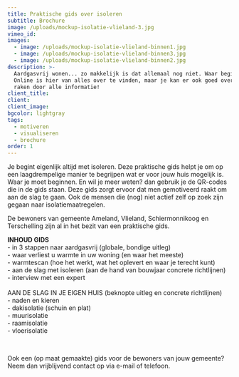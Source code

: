 ```yaml
---
title: Praktische gids over isoleren
subtitle: Brochure
image: /uploads/mockup-isolatie-vlieland-3.jpg
vimeo_id:
images:
  - image: /uploads/mockup-isolatie-vlieland-binnen1.jpg
  - image: /uploads/mockup-isolatie-vlieland-binnen3.jpg
  - image: /uploads/mockup-isolatie-vlieland-binnen2.jpg
description: >-
  Aardgasvrij wonen... zo makkelijk is dat allemaal nog niet. Waar begin je?
  Online is hier van alles over te vinden, maar je kan er ook goed overspoeld
  raken door alle informatie!
client_title:
client:
client_image:
bgcolor: lightgray
tags:
  - motiveren
  - visualiseren
  - brochure
order: 1
---
```


Je begint eigenlijk altijd met isoleren. Deze praktische gids helpt je om op een laagdrempelige manier te begrijpen wat er voor jouw huis mogelijk is. Waar je moet beginnen. En wil je meer weten? dan gebruik je de QR-codes die in de gids staan. Deze gids zorgt ervoor dat men gemotiveerd raakt om aan de slag te gaan. Ook de mensen die (nog) niet actief zelf op zoek zijn gegaan naar isolatiemaatregelen.

De bewoners van gemeente Ameland, Vlieland, Schiermonnikoog en Terschelling zijn al in het bezit van een praktische gids.

**INHOUD GIDS**<br>\- in 3 stappen naar aardgasvrij (globale, bondige uitleg)<br>\- waar verliest u warmte in uw woning (en waar het meeste)<br>\- warmtescan (hoe het werkt, wat het oplevert en waar je terecht kunt)<br>\- aan de slag met isoleren (aan de hand van bouwjaar concrete richtlijnen)<br>\- interview met een expert&nbsp;<br><br>AAN DE SLAG IN JE EIGEN HUIS (beknopte uitleg en concrete richtlijnen)<br>\- naden en kieren<br>\- dakisolatie (schuin en plat)<br>\- muurisolatie<br>\- raamisolatie<br>\- vloerisolatie

&nbsp;

Ook een (op maat gemaakte) gids voor de bewoners van jouw gemeente?&nbsp;<br>Neem dan vrijblijvend contact op via e-mail of telefoon.<br>&nbsp;
